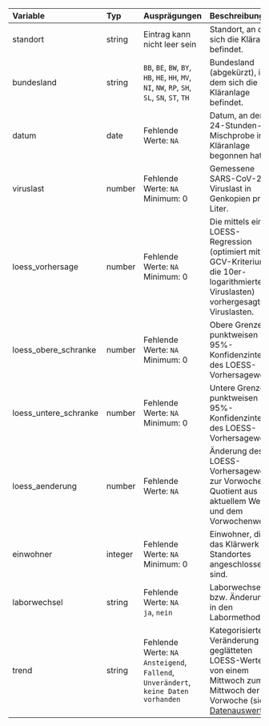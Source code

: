 | Variable              | Typ     | Ausprägungen                                                                                   | Beschreibung                                                                                                                                                                                                                                     |
|:----------------------|:--------|:-----------------------------------------------------------------------------------------------|:-------------------------------------------------------------------------------------------------------------------------------------------------------------------------------------------------------------------------------------------------|
| standort              | string  | Eintrag kann nicht leer sein                                                                   | Standort, an dem sich die Kläranlage befindet.                                                                                                                                                                                                   |
| bundesland            | string  | `BB`, `BE`, `BW`, `BY`, `HB`, `HE`, `HH`, `MV`, `NI`, `NW`, `RP`, `SH`, `SL`, `SN`, `ST`, `TH` | Bundesland (abgekürzt), in dem sich die Kläranlage befindet.                                                                                                                                                                                     |
| datum                 | date    | Fehlende Werte: `NA`<br>                                                                       | Datum, an dem die 24-Stunden-Mischprobe in der Kläranlage begonnen hat.                                                                                                                                                                          |
| viruslast             | number  | Fehlende Werte: `NA`<br>Minimum: 0                                                             | Gemessene SARS-CoV-2-Viruslast in Genkopien pro Liter.                                                                                                                                                                                           |
| loess_vorhersage      | number  | Fehlende Werte: `NA`<br>Minimum: 0                                                             | Die mittels einer LOESS-Regression (optimiert mittels GCV-Kriterium für die 10er-logarithmierten Viruslasten) vorhergesagten Viruslasten.                                                                                                        |
| loess_obere_schranke  | number  | Fehlende Werte: `NA`<br>Minimum: 0                                                             | Obere Grenze des punktweisen 95%-Konfidenzintervalls des LOESS-Vorhersagewerts.                                                                                                                                                                  |
| loess_untere_schranke | number  | Fehlende Werte: `NA`<br>Minimum: 0                                                             | Untere Grenze des punktweisen 95%-Konfidenzintervalls des LOESS-Vorhersagewerts.                                                                                                                                                                 |
| loess_aenderung       | number  | Fehlende Werte: `NA`<br>                                                                       | Änderung des LOESS-Vorhersagewerts zur Vorwoche, d.h. Quotient aus aktuellem Wert und dem Vorwochenwert.                                                                                                                                         |
| einwohner             | integer | Fehlende Werte: `NA`<br>Minimum: 0                                                             | Einwohner, die an das Klärwerk des Standortes angeschlossen sind.                                                                                                                                                                                |
| laborwechsel          | string  | Fehlende Werte: `NA`<br>`ja`, `nein`                                                           | Laborwechsel bzw. Änderungen in den Labormethoden.                                                                                                                                                                                               |
| trend                 | string  | Fehlende Werte: `NA`<br>`Ansteigend`, `Fallend`, `Unverändert`, `keine Daten vorhanden`        | Kategorisierte Veränderung des geglätteten LOESS-Wertes von einem Mittwoch zum Mittwoch der Vorwoche (siehe [Datenauswertung](https://github.com/robert-koch-institut/Abwassersurveillance_AMELAG/tree/main?tab=readme-ov-file#Datenauswertung)) |